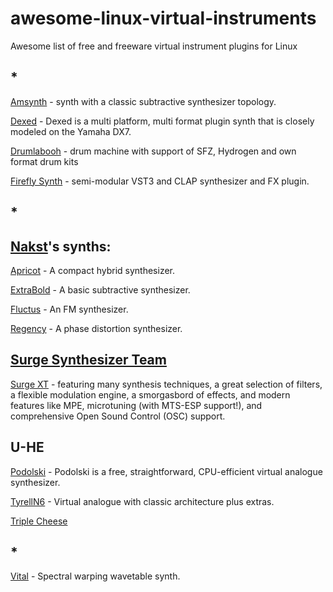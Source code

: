 # awesome-linux-virtual-instruments
Awesome list of free and freeware virtual instrument plugins for Linux

## *

[Amsynth](https://amsynth.github.io) - synth with a classic subtractive synthesizer topology.

[Dexed](https://asb2m10.github.io/dexed/) - Dexed is a multi platform, multi format plugin synth that is closely modeled on the Yamaha DX7.

[Drumlabooh](https://psemiletov.github.io/drumlabooh) - drum machine with support of SFZ, Hydrogen and own format drum kits

[Firefly Synth](https://firefly-synth.com) -  semi-modular VST3 and CLAP synthesizer and FX plugin.

## *

## [Nakst](https://nakst.itch.io)'s synths:

[Apricot](https://nakst.itch.io/apricot) - A compact hybrid synthesizer.

[ExtraBold](https://nakst.itch.io/extrabold) - A basic subtractive synthesizer. 

[Fluctus](https://nakst.itch.io/fluctus) - An FM synthesizer.

[Regency](https://nakst.itch.io/regency) - A phase distortion synthesizer.
 
## [Surge Synthesizer Team](https://github.com/surge-synthesizer)

[Surge XT](https://surge-synthesizer.github.io) - featuring many synthesis techniques, a great selection of filters, a flexible modulation engine, a smorgasbord of effects, and modern features like MPE, microtuning (with MTS-ESP support!), and comprehensive Open Sound Control (OSC) support.


## U-HE

[Podolski](https://u-he.com/products/podolski/) -  Podolski is a free, straightforward, CPU-efficient virtual analogue synthesizer. 

[TyrellN6](https://u-he.com/products/tyrelln6/) - Virtual analogue with classic architecture plus extras.

[Triple Cheese](https://u-he.com/products/triplecheese/)

## *

[Vital](https://vital.audio) - Spectral warping wavetable synth.